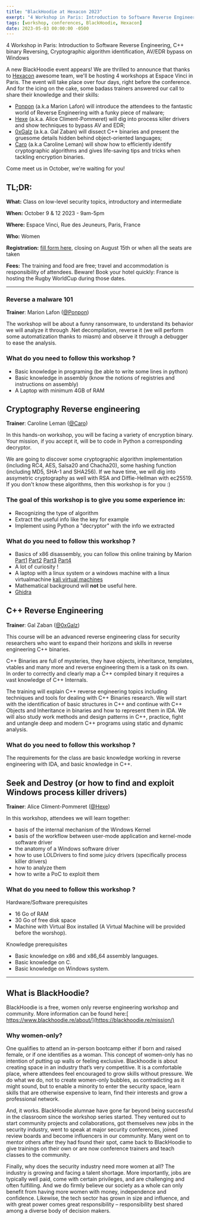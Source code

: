 ```yaml
---
title: "BlackHoodie at Hexacon 2023"
exerpt: "4 Workshop in Paris: Introduction to Software Reverse Engineering, C++ binary Reversing, Cryptographic algorithm identification, AV/EDR bypass on Windows"
tags: [workshop, conferences, BlackHoodie, Hexacon]
date: 2023-05-03 00:00:00 -0500
---
```


4 Workshop in Paris: Introduction to Software Reverse Engineering, C++ binary Reversing, Cryptographic algorithm identification, AV/EDR bypass on Windows

A new BlackHoodie event appears! We are thrilled to announce that thanks to [Hexacon](https://www.hexacon.fr/) awesome team, we'll be hosting 4 workshops at Espace Vinci in Paris. The event will take place over four days, right before the conference. And for the icing on the cake, some badass trainers answered our call to share their knowledge and their skills:

- [Ponpon](https://twitter.com/P0np0n19) (a.k.a Marion Lafon) will introduce the attendees to the fantastic world of Reverse Engineering with a funky piece of malware;
- [Hexe](https://twitter.com/AliceCliment) (a.k.a. Alice Climent-Pommeret) will dig into process killer drivers and show techniques to bypass AV and EDR;
- [0xGalz](https://twitter.com/0xgalz) (a.k.a. Gal Zaban) will dissect C++ binaries and present the gruesome details hidden behind object-oriented languages;
- [Caro](https://twitter.com/Car0line_Le) (a.k.a Caroline Leman) will show how to efficiently identify cryptographic algorithms and gives life-saving tips and tricks when tackling encryption binaries.

Come meet us in October, we're waiting for you!

## **TL;DR:**

**What:** Class on low-level security topics, introductory and intermediate

**When:** October 9 & 12 2023 - 9am-5pm

**Where:** Espace Vinci, Rue des Jeuneurs, Paris, France

**Who:** Women

**Registration:** [fill form here](TODO), closing on August 15th or when all the seats are taken

**Fees:** The training and food are free; travel and accommodation is responsibility of attendees. Beware! Book your hotel quickly: France is hosting the Rugby WorldCup during those dates.

---


### Reverse a malware 101

**Trainer**: Marion Lafon ([@Ponpon](https://twitter.com/P0np0n19))

The workshop will be about a funny ransomware, to understand its behavior we will analyze it through .Net decompilation, reverse it (we will perform some automatization thanks to miasm) and observe it through a debugger to ease the analysis.

### What do you need to follow this workshop ?


- Basic knowledge in programing (be able to write some lines in python)
- Basic knowledge in assembly (know the notions of registries and instructions on assembly)
- A Laptop with minimum 4GB of RAM



## Cryptography Reverse engineering

**Trainer**: Caroline Leman ([@Caro](https://twitter.com/Car0line_Le))

In this hands-on workshop, you will be facing a variety of encryption binary.
Your mission, if you accept it, will be to code in Python a corresponding decryptor.  

We are going to discover some cryptographic algorithm implementation
(including RC4, AES, Salsa20 and Chacha20), some hashing function
(including MD5, SHA-1 and SHA256).  If we have time, we will dig into
assymetric cryptography as well with RSA and Diffie-Hellman with
ec25519.  If you don't know these algorithms, then this workshop is
for you :)


### The goal of this workshop is to give you some experience in:

-   Recognizing the type of algorithm
-   Extract the useful info like the key for example
-   Implement using Python a "decryptor" with the info we extracted


### What do you need to follow this workshop ?

-   Basics of x86 disassembly, you can follow this online training by Marion  [Part1](https://www.youtube.com/watch?v=ce9C69o0voo) [Part2](https://www.youtube.com/watch?v=4YA3Bbj8hE0) [Part3](https://www.youtube.com/watch?v=zoJPRLRxM4U) [Part4](https://www.youtube.com/watch?v=DUCM88iS4qc)
-   A lot of curiosity !
-   A laptop with a linux system or a windows machine with a linux virtualmachine [kali virtual machines](https://www.kali.org/get-kali/#kali-virtual-machines)
-   Mathematical background will **not** be useful here.
-   [Ghidra](https://github.com/NationalSecurityAgency/ghidra/releases)


## C++ Reverse Engineering

**Trainer**: Gal Zaban ([@0xGalz](https://twitter.com/0xgalz))


This course will be an advanced reverse engineering class for security researchers who want to expand their horizons and skills in reverse engineering C++ binaries.

C++ Binaries are full of mysteries, they have objects, inheritance, templates, vtables and many more and reverse engineering them is a task on its own. In order to correctly and clearly map a C++ compiled binary it requires a vast knowledge of C++ Internals.

The training will explain C++ reverse engineering topics including techniques and tools for dealing with C++ Binaries research. We will start with the identification of basic structures in C++ and continue with C++ Objects and Inheritance in binaries and how to represent them in IDA. We will also study work methods and design patterns in C++, practice, fight and untangle deep and modern C++ programs using static and dynamic analysis.

### What do you need to follow this workshop ?

The requirements for the class are basic knowledge working in reverse engineering with IDA, and basic knowledge in C++.


## Seek and Destroy (or how to find and exploit Windows process killer drivers)

**Trainer**: Alice Climent-Pommeret ([@Hexe](https://twitter.com/AliceCliment))

In this workshop, attendees we will learn together:

- basis of the internal mechanism of the Windows Kernel
- basis of the workflow between user-mode application and kernel-mode software driver
- the anatomy of a Windows software driver
- how to use LOLDrivers to find some juicy drivers (specifically process killer drivers)
- how to analyze them
- how to write a PoC to exploit them

### What do you need to follow this workshop ?

Hardware/Software prerequisites

- 16 Go of RAM
- 30 Go of free disk space
- Machine with Virtual Box installed (A Virtual Machine will be provided before the worshop).

Knowledge prerequisites

- Basic knowledge on x86 and x86_64 assembly languages.
- Basic knowledge on C.
- Basic knowledge on Windows system.

---

## **What is BlackHoodie?**

BlackHoodie is a free, women only reverse engineering workshop and community. More information can be found here:[ https://www.blackhoodie.re/about/](https://blackhoodie.re/mission/)

### **Why women-only?**

One qualifies to attend an in-person bootcamp either if born and raised female, or if one identifies as a woman. This concept of women-only has no intention of putting up walls or feeling exclusive. Blackhoodie is about creating space in an industry that’s very competitive. It is a comfortable place, where attendees feel encouraged to grow skills without pressure. We do what we do, not to create women-only bubbles, as contradicting as it might sound, but to enable a minority to enter the security space, learn skills that are otherwise expensive to learn, find their interests and grow a professional network.

And, it works. BlackHoodie alumnae have gone far beyond being successful in the classroom since the workshop series started. They ventured out to start community projects and collaborations, got themselves new jobs in the security industry, went to speak at major security conferences, joined review boards and become influencers in our community. Many went on to mentor others after they had found their spot, came back to BlackHoodie to give trainings on their own or are now conference trainers and teach classes to the community.

Finally, why does the security industry need more women at all? The industry is growing and facing a talent shortage. More importantly, jobs are typically well paid, come with certain privileges, and are challenging and often fulfilling. And we do firmly believe our society as a whole can only benefit from having more women with money, independence and confidence. Likewise, the tech sector has grown in size and influence, and with great power comes great responsibility – responsibility best shared among a diverse body of decision makers.
